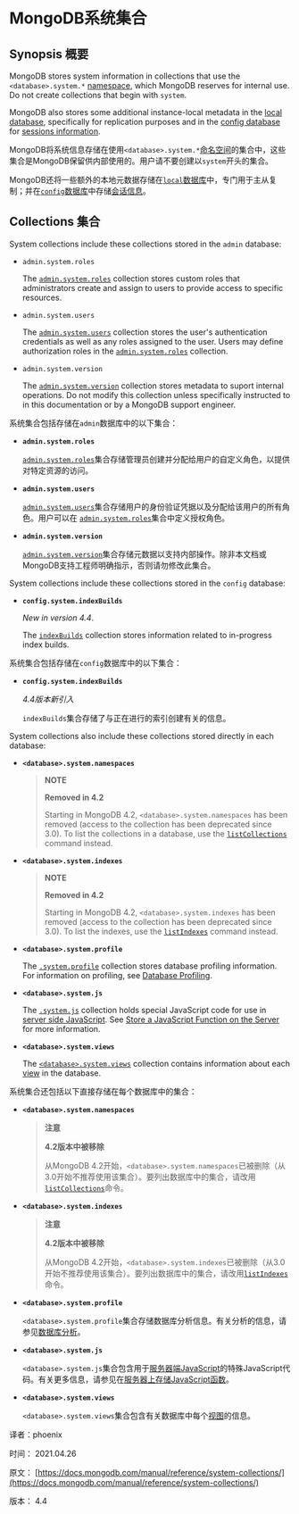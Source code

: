 # MongoDB系统集合

## Synopsis 概要

MongoDB stores system information in collections that use the `<database>.system.*` [namespace](https://docs.mongodb.com/manual/reference/glossary/#std-term-namespace), which MongoDB reserves for internal use. Do not create collections that begin with `system`.

MongoDB also stores some additional instance-local metadata in the [local database](https://docs.mongodb.com/manual/reference/local-database/), specifically for replication purposes and in the [config database](https://docs.mongodb.com/manual/reference/config-database/) for [sessions information](https://docs.mongodb.com/manual/core/read-isolation-consistency-recency/#std-label-sessions).

MongoDB将系统信息存储在使用`<database>.system.*`[命名空间](https://docs.mongodb.com/manual/reference/glossary/#std-term-namespace)的集合中，这些集合是MongoDB保留供内部使用的。用户请不要创建以`system`开头的集合。

MongoDB还将一些额外的本地元数据存储在[`local`数据库](https://docs.mongodb.com/manual/reference/local-database/)中，专门用于主从复制；并在[`config`数据库](https://docs.mongodb.com/manual/reference/config-database/)中存储[会话信息](https://docs.mongodb.com/manual/core/read-isolation-consistency-recency/#std-label-sessions)。

## Collections 集合

System collections include these collections stored in the `admin` database:

* `admin.system.roles`

  The [`admin.system.roles`](https://docs.mongodb.com/manual/reference/system-collections/#mongodb-data-admin.system.roles) collection stores custom roles that administrators create and assign to users to provide access to specific resources.

* `admin.system.users`

  The [`admin.system.users`](https://docs.mongodb.com/manual/reference/system-collections/#mongodb-data-admin.system.users) collection stores the user's authentication credentials as well as any roles assigned to the user. Users may define authorization roles in the [`admin.system.roles`](https://docs.mongodb.com/manual/reference/system-collections/#mongodb-data-admin.system.roles) collection.

* `admin.system.version`

  The [`admin.system.version`](https://docs.mongodb.com/manual/reference/system-collections/#mongodb-data-admin.system.version) collection stores metadata to suport internal operations. Do not modify this collection unless specifically instructed to in this documentation or by a MongoDB support engineer.

系统集合包括存储在`admin`数据库中的以下集合：

* **`admin.system.roles`**

  [`admin.system.roles`](https://docs.mongodb.com/manual/reference/system-collections/#mongodb-data-admin.system.roles)集合存储管理员创建并分配给用户的自定义角色，以提供对特定资源的访问。

* **`admin.system.users`**

  [`admin.system.users`](https://docs.mongodb.com/manual/reference/system-collections/#mongodb-data-admin.system.users)集合存储用户的身份验证凭据以及分配给该用户的所有角色。用户可以在 [`admin.system.roles`](https://docs.mongodb.com/manual/reference/system-collections/#mongodb-data-admin.system.roles)集合中定义授权角色。

* **`admin.system.version`**

  [`admin.system.version`](https://docs.mongodb.com/manual/reference/system-collections/#mongodb-data-admin.system.version)集合存储元数据以支持内部操作。除非本文档或MongoDB支持工程师明确指示，否则请勿修改此集合。

System collections include these collections stored in the `config` database:

* **`config.system.indexBuilds`**

  _New in version 4.4_.

  The [`indexBuilds`](https://docs.mongodb.com/manual/reference/system-collections/#mongodb-data-config.system.indexBuilds) collection stores information related to in-progress index builds.

系统集合包括存储在`config`数据库中的以下集合：

* **`config.system.indexBuilds`**

  _4.4版本新引入_

  `indexBuilds`集合存储了与正在进行的索引创建有关的信息。

System collections also include these collections stored directly in each database:

* **`<database>.system.namespaces`**

  > **NOTE**
  >
  > **Removed in 4.2**
  >
  > Starting in MongoDB 4.2, `<database>.system.namespaces` has been removed \(access to the collection has been deprecated since 3.0\). To list the collections in a database, use the [`listCollections`](https://docs.mongodb.com/manual/reference/command/listCollections/#mongodb-dbcommand-dbcmd.listCollections) command instead.

* **`<database>.system.indexes`**

  > **NOTE**
  >
  > **Removed in 4.2**
  >
  > Starting in MongoDB 4.2, `<database>.system.indexes` has been removed \(access to the collection has been deprecated since 3.0\). To list the indexes, use the [`listIndexes`](https://docs.mongodb.com/manual/reference/command/listIndexes/#mongodb-dbcommand-dbcmd.listIndexes) command instead.

* **`<database>.system.profile`**

  The [`.system.profile`](https://docs.mongodb.com/manual/reference/system-collections/#mongodb-data--database-.system.profile) collection stores database profiling information. For information on profiling, see [Database Profiling](https://docs.mongodb.com/manual/administration/analyzing-mongodb-performance/#std-label-database-profiling).

* **`<database>.system.js`**

  The [`.system.js`](https://docs.mongodb.com/manual/reference/system-collections/#mongodb-data--database-.system.js) collection holds special JavaScript code for use in [server side JavaScript](https://docs.mongodb.com/manual/core/server-side-javascript/). See [Store a JavaScript Function on the Server](https://docs.mongodb.com/manual/tutorial/store-javascript-function-on-server/) for more information.

* **`<database>.system.views`**

  The [`<database>.system.views`](https://docs.mongodb.com/manual/reference/system-collections/#mongodb-data--database-.system.views) collection contains information about each [view](https://docs.mongodb.com/manual/core/views/) in the database.

系统集合还包括以下直接存储在每个数据库中的集合：

* **`<database>.system.namespaces`**

  > **注意**
  >
  > **4.2版本中被移除**
  >
  > 从MongoDB 4.2开始，`<database>.system.namespaces`已被删除（从3.0开始不推荐使用该集合）。要列出数据库中的集合，请改用[`listCollections`](https://docs.mongodb.com/manual/reference/command/listCollections/#mongodb-dbcommand-dbcmd.listCollections)命令。

* **`<database>.system.indexes`**

  > **注意**
  >
  > **4.2版本中被移除**
  >
  > 从MongoDB 4.2开始，`<database>.system.indexes`已被删除（从3.0开始不推荐使用该集合）。要列出数据库中的集合，请改用[`listIndexes`](https://docs.mongodb.com/manual/reference/command/listIndexes/#mongodb-dbcommand-dbcmd.listIndexes)命令。

* **`<database>.system.profile`**

  `<database>.system.profile`集合存储数据库分析信息。有关分析的信息，请参见[数据库分析](https://docs.mongodb.com/manual/administration/analyzing-mongodb-performance/#std-label-database-profiling)。

* **`<database>.system.js`**

  `<database>.system.js`集合包含用于[服务器端JavaScript](https://docs.mongodb.com/manual/core/server-side-javascript/)的特殊JavaScript代码。有关更多信息，请参见在[服务器上存储JavaScript函数](https://docs.mongodb.com/manual/tutorial/store-javascript-function-on-server/)。

* **`<database>.system.views`**

  `<database>.system.views`集合包含有关数据库中每个[视图](https://docs.mongodb.com/manual/core/views/)的信息。

译者：phoenix

时间： 2021.04.26

原文： [https://docs.mongodb.com/manual/reference/system-collections/](https://docs.mongodb.com/manual/reference/system-collections/)

版本： 4.4

